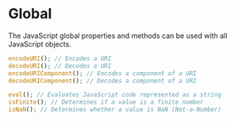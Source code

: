 # Global

The JavaScript global properties and methods can be used with all JavaScript objects.

```js
encodeURI(); // Encodes a URI
decodeURI(); // Decodes a URI
encodeURIComponent(); // Encodes a component of a URI
decodeURIComponent(); // Decodes a component of a URI

eval(); // Evaluates JavaScript code represented as a string
isFinite(); // Determines if a value is a finite number
isNaN(); // Determines whether a value is NaN (Not-a-Number)
```
